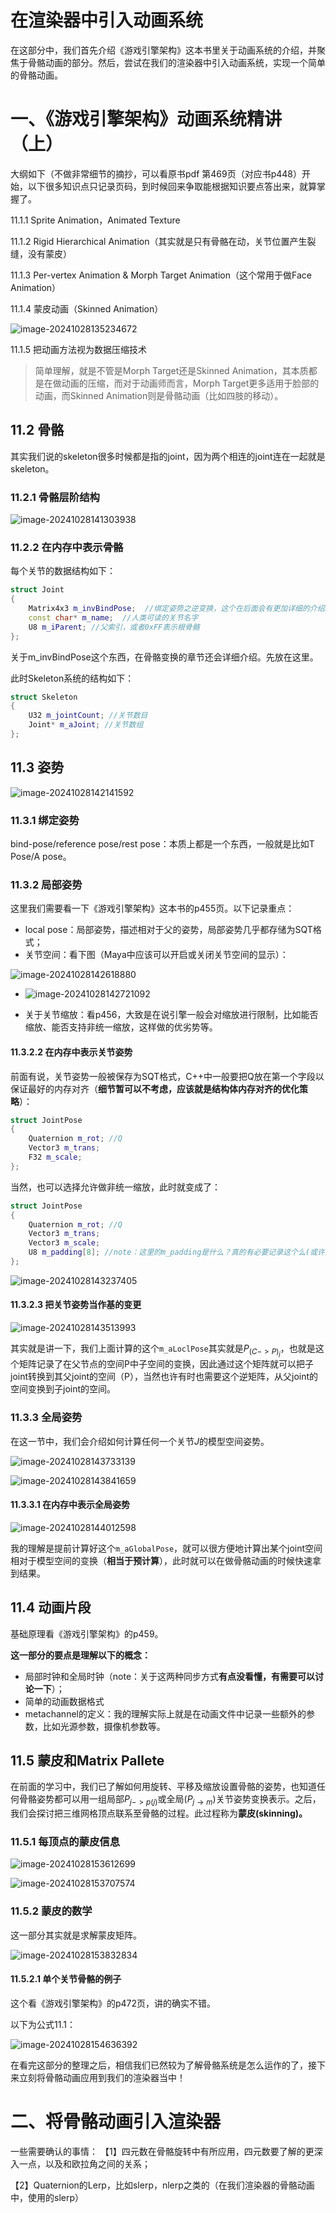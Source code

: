 # 在渲染器中引入动画系统

在这部分中，我们首先介绍《游戏引擎架构》这本书里关于动画系统的介绍，并聚焦于骨骼动画的部分。然后，尝试在我们的渲染器中引入动画系统，实现一个简单的骨骼动画。

# 一、《游戏引擎架构》动画系统精讲（上）

大纲如下（不做非常细节的摘抄，可以看原书pdf 第469页（对应书p448）开始，以下很多知识点只记录页码，到时候回来争取能根据知识要点答出来，就算掌握了。

11.1.1 Sprite Animation，Animated Texture

11.1.2 Rigid Hierarchical Animation（其实就是只有骨骼在动，关节位置产生裂缝，没有蒙皮）

11.1.3 Per-vertex Animation & Morph Target Animation（这个常用于做Face Animation）

11.1.4 蒙皮动画（Skinned Animation）

![image-20241028135234672](./assets/image-20241028135234672.png)



11.1.5 把动画方法视为数据压缩技术

> 简单理解，就是不管是Morph Target还是Skinned Animation，其本质都是在做动画的压缩，而对于动画师而言，Morph Target更多适用于脸部的动画，而Skinned Animation则是骨骼动画（比如四肢的移动）。



## 11.2 骨骼

其实我们说的skeleton很多时候都是指的joint，因为两个相连的joint连在一起就是skeleton。

### 11.2.1 骨骼层阶结构

![image-20241028141303938](./assets/image-20241028141303938.png)



### 11.2.2 在内存中表示骨骼

每个关节的数据结构如下：
```c++
struct Joint
{
    Matrix4x3 m_invBindPose;  //绑定姿势之逆变换，这个在后面会有更加详细的介绍。用于存储模型空间变回到关节空间的矩阵，用于蒙皮，看游戏引擎架构的11.5.2部分，比较清晰
    const char* m_name;  //人类可读的关节名字
    U8 m_iParent; //父索引，或者0xFF表示根骨骼
};
```

关于m_invBindPose这个东西，在骨骼变换的章节还会详细介绍。先放在这里。

此时Skeleton系统的结构如下：
```c++
struct Skeleton
{
    U32 m_jointCount; //关节数目
    Joint* m_aJoint; //关节数组
};
```



## 11.3 姿势

![image-20241028142141592](./assets/image-20241028142141592.png)

### 11.3.1 绑定姿势

bind-pose/reference pose/rest pose：本质上都是一个东西，一般就是比如T Pose/A pose。



### 11.3.2 局部姿势

这里我们需要看一下《游戏引擎架构》这本书的p455页。以下记录重点：

- local pose：局部姿势，描述相对于父的姿势，局部姿势几乎都存储为SQT格式；
- 关节空间：看下图（Maya中应该可以开启或关闭关节空间的显示）：

![image-20241028142618880](./assets/image-20241028142618880.png)

- ![image-20241028142721092](./assets/image-20241028142721092.png)

- 关于关节缩放：看p456，大致是在说引擎一般会对缩放进行限制，比如能否缩放、能否支持非统一缩放，这样做的优劣势等。



#### 11.3.2.2 在内存中表示关节姿势

前面有说，关节姿势一般被保存为SQT格式，C++中一般要把Q放在第一个字段以保证最好的内存对齐（**细节暂可以不考虑，应该就是结构体内存对齐的优化策略**）：

```c++
struct JointPose
{
    Quaternion m_rot; //Q
    Vector3 m_trans;
    F32 m_scale;
};
```

当然，也可以选择允许做非统一缩放，此时就变成了：
```c++
struct JointPose
{
    Quaternion m_rot; //Q
    Vector3 m_trans;
    Vector3 m_scale;
    U8 m_padding[8]; //note：这里的m_padding是什么？真的有必要记录这个么(或许是为了记录中间的插值结果什么的，应该不重要)
};
```

![image-20241028143237405](./assets/image-20241028143237405.png)



#### 11.3.2.3 把关节姿势当作基的变更

![image-20241028143513993](./assets/image-20241028143513993.png)

其实就是讲一下，我们上面计算的这个`m_aLoclPose`其实就是$P_(C->P)_j$，也就是这个矩阵记录了在父节点的空间P中子空间的变换，因此通过这个矩阵就可以把子joint转换到其父joint的空间（P），当然也许有时也需要这个逆矩阵，从父joint的空间变换到子joint的空间。



### 11.3.3 全局姿势

在这一节中，我们会介绍如何计算任何一个关节$J$的模型空间姿势。

![image-20241028143733139](./assets/image-20241028143733139.png)

![image-20241028143841659](./assets/image-20241028143841659.png)



#### 11.3.3.1 在内存中表示全局姿势

![image-20241028144012598](./assets/image-20241028144012598.png)

我的理解是提前计算好这个`m_aGlobalPose`，就可以很方便地计算出某个joint空间相对于模型空间的变换（**相当于预计算**），此时就可以在做骨骼动画的时候快速拿到结果。



## 11.4 动画片段

基础原理看《游戏引擎架构》的p459。

**这一部分的要点是理解以下的概念：**

- 局部时钟和全局时钟（note：关于这两种同步方式**有点没看懂，有需要可以讨论一下**）；
- 简单的动画数据格式
- metachannel的定义：我的理解实际上就是在动画文件中记录一些额外的参数，比如光源参数，摄像机参数等。



## 11.5 蒙皮和Matrix Pallete

在前面的学习中，我们已了解如何用旋转、平移及缩放设置骨骼的姿势，也知道任何骨骼姿势都可以用一组局部$P_{j->p(j)}$或全局$(P_{j→m})$关节姿势变换表示。之后，我们会探讨把三维网格顶点联系至骨骼的过程。此过程称为**蒙皮(skinning)。**

### 11.5.1 每顶点的蒙皮信息

![image-20241028153612699](./assets/image-20241028153612699.png)

![image-20241028153707574](./assets/image-20241028153707574.png)



### 11.5.2 蒙皮的数学

这一部分其实就是求解蒙皮矩阵。

![image-20241028153832834](./assets/image-20241028153832834.png)

#### 11.5.2.1 单个关节骨骼的例子

这个看《游戏引擎架构》的p472页，讲的确实不错。

以下为公式11.1：

![image-20241028154636392](./assets/image-20241028154636392.png)



在看完这部分的整理之后，相信我们已然较为了解骨骼系统是怎么运作的了，接下来立刻将骨骼动画应用到我们的渲染器当中！



# 二、将骨骼动画引入渲染器

一些需要确认的事情：
【1】四元数在骨骼旋转中有所应用，四元数要了解的更深入一点，以及和欧拉角之间的关系；

【2】Quaternion的Lerp，比如slerp，nlerp之类的（在我们渲染器的骨骼动画中，使用的slerp）